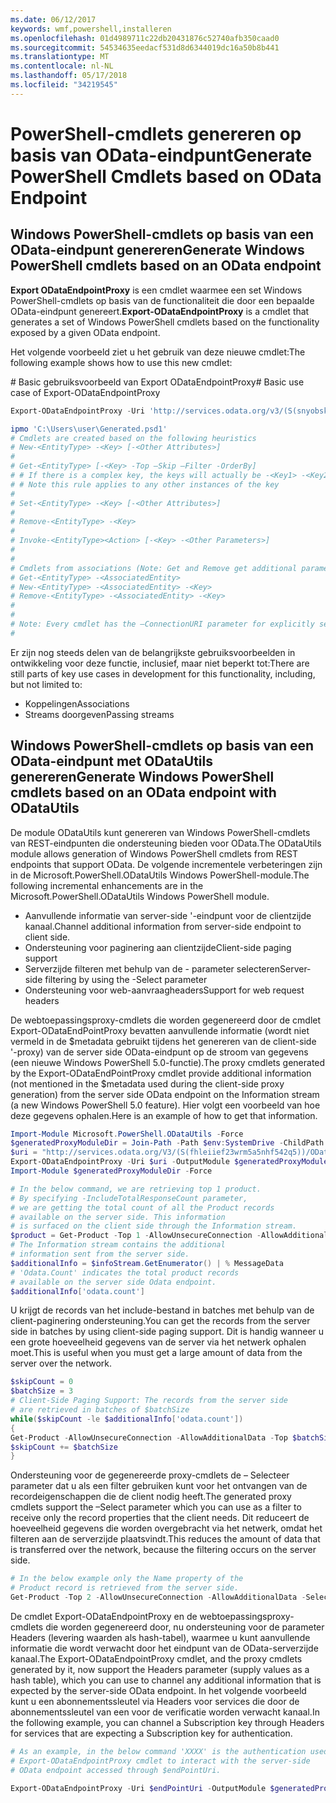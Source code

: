```yaml
---
ms.date: 06/12/2017
keywords: wmf,powershell,installeren
ms.openlocfilehash: 01d4989711c22db20431876c52740afb350caad0
ms.sourcegitcommit: 54534635eedacf531d8d6344019dc16a50b8b441
ms.translationtype: MT
ms.contentlocale: nl-NL
ms.lasthandoff: 05/17/2018
ms.locfileid: "34219545"
---
```

# <a name="generate-powershell-cmdlets-based-on-odata-endpoint"></a><span data-ttu-id="675e9-102">PowerShell-cmdlets genereren op basis van OData-eindpunt</span><span class="sxs-lookup"><span data-stu-id="675e9-102">Generate PowerShell Cmdlets based on OData Endpoint</span></span>
<a name="generate-windows-powershell-cmdlets-based-on-an-odata-endpoint"></a><span data-ttu-id="675e9-103">Windows PowerShell-cmdlets op basis van een OData-eindpunt genereren</span><span class="sxs-lookup"><span data-stu-id="675e9-103">Generate Windows PowerShell cmdlets based on an OData endpoint</span></span>
--------------------------------------------------------------

<span data-ttu-id="675e9-104">**Export ODataEndpointProxy** is een cmdlet waarmee een set Windows PowerShell-cmdlets op basis van de functionaliteit die door een bepaalde OData-eindpunt genereert.</span><span class="sxs-lookup"><span data-stu-id="675e9-104">**Export-ODataEndpointProxy** is a cmdlet that generates a set of Windows PowerShell cmdlets based on the functionality exposed by a given OData endpoint.</span></span>

<span data-ttu-id="675e9-105">Het volgende voorbeeld ziet u het gebruik van deze nieuwe cmdlet:</span><span class="sxs-lookup"><span data-stu-id="675e9-105">The following example shows how to use this new cmdlet:</span></span>

<span data-ttu-id="675e9-106">\# Basic gebruiksvoorbeeld van Export ODataEndpointProxy</span><span class="sxs-lookup"><span data-stu-id="675e9-106">\# Basic use case of Export-ODataEndpointProxy</span></span>

```powershell
Export-ODataEndpointProxy -Uri 'http://services.odata.org/v3/(S(snyobsk1hhutkb2yulwldgf1))/odata/odata.svc' -OutputModule C:\Users\user\Generated.psd1

ipmo 'C:\Users\user\Generated.psd1'
# Cmdlets are created based on the following heuristics
# New-<EntityType> -<Key> [-<Other Attributes>]
#
# Get-<EntityType> [-<Key> -Top –Skip –Filter -OrderBy]
# # If there is a complex key, the keys will actually be -<Key1> -<Key2>…
# # Note this rule applies to any other instances of the key
#
# Set-<EntityType> -<Key> [-<Other Attributes>]
#
# Remove-<EntityType> -<Key>
#
# Invoke-<EntityType><Action> [-<Key> -<Other Parameters>]
#
#
# Cmdlets from associations (Note: Get and Remove get additional parameter sets)
# Get-<EntityType> -<AssociatedEntity>
# New-<EntityType> -<AssociatedEntity> -<Key>
# Remove-<EntityType> -<AssociatedEntity> -<Key>
#
#
# Note: Every cmdlet has the –ConnectionURI parameter for explicitly setting the URI of the endpoint. This normally uses the same address that you gave the Export-ODataEndpointProxy cmdlet, but can be overridden in this fashion for the sake of similar endpoints.
#
```

<span data-ttu-id="675e9-107">Er zijn nog steeds delen van de belangrijkste gebruiksvoorbeelden in ontwikkeling voor deze functie, inclusief, maar niet beperkt tot:</span><span class="sxs-lookup"><span data-stu-id="675e9-107">There are still parts of key use cases in development for this functionality, including, but not limited to:</span></span>
-   <span data-ttu-id="675e9-108">Koppelingen</span><span class="sxs-lookup"><span data-stu-id="675e9-108">Associations</span></span>
-   <span data-ttu-id="675e9-109">Streams doorgeven</span><span class="sxs-lookup"><span data-stu-id="675e9-109">Passing streams</span></span>

<a name="generate-windows-powershell-cmdlets-based-on-an-odata-endpoint-with-odatautils"></a><span data-ttu-id="675e9-110">Windows PowerShell-cmdlets op basis van een OData-eindpunt met ODataUtils genereren</span><span class="sxs-lookup"><span data-stu-id="675e9-110">Generate Windows PowerShell cmdlets based on an OData endpoint with ODataUtils</span></span>
------------------------------------------------------------------------------
<span data-ttu-id="675e9-111">De module ODataUtils kunt genereren van Windows PowerShell-cmdlets van REST-eindpunten die ondersteuning bieden voor OData.</span><span class="sxs-lookup"><span data-stu-id="675e9-111">The ODataUtils module allows generation of Windows PowerShell cmdlets from REST endpoints that support OData.</span></span> <span data-ttu-id="675e9-112">De volgende incrementele verbeteringen zijn in de Microsoft.PowerShell.ODataUtils Windows PowerShell-module.</span><span class="sxs-lookup"><span data-stu-id="675e9-112">The following incremental enhancements are in the Microsoft.PowerShell.ODataUtils Windows PowerShell module.</span></span>
-   <span data-ttu-id="675e9-113">Aanvullende informatie van server-side '-eindpunt voor de clientzijde kanaal.</span><span class="sxs-lookup"><span data-stu-id="675e9-113">Channel additional information from server-side endpoint to client side.</span></span>
-   <span data-ttu-id="675e9-114">Ondersteuning voor paginering aan clientzijde</span><span class="sxs-lookup"><span data-stu-id="675e9-114">Client-side paging support</span></span>
-   <span data-ttu-id="675e9-115">Serverzijde filteren met behulp van de - parameter selecteren</span><span class="sxs-lookup"><span data-stu-id="675e9-115">Server-side filtering by using the -Select parameter</span></span>
-   <span data-ttu-id="675e9-116">Ondersteuning voor web-aanvraagheaders</span><span class="sxs-lookup"><span data-stu-id="675e9-116">Support for web request headers</span></span>

<span data-ttu-id="675e9-117">De webtoepassingsproxy-cmdlets die worden gegenereerd door de cmdlet Export-ODataEndPointProxy bevatten aanvullende informatie (wordt niet vermeld in de $metadata gebruikt tijdens het genereren van de client-side '-proxy) van de server side OData-eindpunt op de stroom van gegevens (een nieuwe Windows PowerShell 5.0-functie).</span><span class="sxs-lookup"><span data-stu-id="675e9-117">The proxy cmdlets generated by the Export-ODataEndPointProxy cmdlet provide additional information (not mentioned in the $metadata used during the client-side proxy generation) from the server side OData endpoint on the Information stream (a new Windows PowerShell 5.0 feature).</span></span> <span data-ttu-id="675e9-118">Hier volgt een voorbeeld van hoe deze gegevens ophalen.</span><span class="sxs-lookup"><span data-stu-id="675e9-118">Here is an example of how to get that information.</span></span>
```powershell
Import-Module Microsoft.PowerShell.ODataUtils -Force
$generatedProxyModuleDir = Join-Path -Path $env:SystemDrive -ChildPath 'ODataDemoProxy'
$uri = "http://services.odata.org/V3/(S(fhleiief23wrm5a5nhf542q5))/OData/OData.svc/"
Export-ODataEndpointProxy -Uri $uri -OutputModule $generatedProxyModuleDir -Force -AllowUnSecureConnection -Verbose -AllowClobber
Import-Module $generatedProxyModuleDir -Force

# In the below command, we are retrieving top 1 product.
# By specifying -IncludeTotalResponseCount parameter,
# we are getting the total count of all the Product records
# available on the server side. This information
# is surfaced on the client side through the Information stream.
$product = Get-Product -Top 1 -AllowUnsecureConnection -AllowAdditionalData -IncludeTotalResponseCount -InformationVariable infoStream
# The Information stream contains the additional
# information sent from the server side.
$additionalInfo = $infoStream.GetEnumerator() | % MessageData
# 'Odata.Count' indicates the total product records
# available on the server side Odata endpoint.
$additionalInfo['odata.count']
```

<span data-ttu-id="675e9-119">U krijgt de records van het include-bestand in batches met behulp van de client-paginering ondersteuning.</span><span class="sxs-lookup"><span data-stu-id="675e9-119">You can get the records from the server side in batches by using client-side paging support.</span></span> <span data-ttu-id="675e9-120">Dit is handig wanneer u een grote hoeveelheid gegevens van de server via het netwerk ophalen moet.</span><span class="sxs-lookup"><span data-stu-id="675e9-120">This is useful when you must get a large amount of data from the server over the network.</span></span>
```powershell
$skipCount = 0
$batchSize = 3
# Client-Side Paging Support: The records from the server side
# are retrieved in batches of $batchSize
while($skipCount -le $additionalInfo['odata.count'])
{
Get-Product -AllowUnsecureConnection -AllowAdditionalData -Top $batchSize -Skip $skipCount
$skipCount += $batchSize
}
```

<span data-ttu-id="675e9-121">Ondersteuning voor de gegenereerde proxy-cmdlets de – Selecteer parameter dat u als een filter gebruiken kunt voor het ontvangen van de recordeigenschappen die de client nodig heeft.</span><span class="sxs-lookup"><span data-stu-id="675e9-121">The generated proxy cmdlets support the –Select parameter which you can use as a filter to receive only the record properties that the client needs.</span></span> <span data-ttu-id="675e9-122">Dit reduceert de hoeveelheid gegevens die worden overgebracht via het netwerk, omdat het filteren aan de serverzijde plaatsvindt.</span><span class="sxs-lookup"><span data-stu-id="675e9-122">This reduces the amount of data that is transferred over the network, because the filtering occurs on the server side.</span></span>
```powershell
# In the below example only the Name property of the
# Product record is retrieved from the server side.
Get-Product -Top 2 -AllowUnsecureConnection -AllowAdditionalData -Select Name
```

<span data-ttu-id="675e9-123">De cmdlet Export-ODataEndpointProxy en de webtoepassingsproxy-cmdlets die worden gegenereerd door, nu ondersteuning voor de parameter Headers (levering waarden als hash-tabel), waarmee u kunt aanvullende informatie die wordt verwacht door het eindpunt van de OData-serverzijde kanaal.</span><span class="sxs-lookup"><span data-stu-id="675e9-123">The Export-ODataEndpointProxy cmdlet, and the proxy cmdlets generated by it, now support the Headers parameter (supply values as a hash table), which you can use to channel any additional information that is expected by the server-side OData endpoint.</span></span> <span data-ttu-id="675e9-124">In het volgende voorbeeld kunt u een abonnementssleutel via Headers voor services die door de abonnementssleutel van een voor de verificatie worden verwacht kanaal.</span><span class="sxs-lookup"><span data-stu-id="675e9-124">In the following example, you can channel a Subscription key through Headers for services that are expecting a Subscription key for authentication.</span></span>
```powershell
# As an example, in the below command 'XXXX' is the authentication used by the
# Export-ODataEndpointProxy cmdlet to interact with the server-side
# OData endpoint accessed through $endPointUri.

Export-ODataEndpointProxy -Uri $endPointUri -OutputModule $generatedProxyModuleDir -Force -AllowUnSecureConnection -Verbose -Headers @{'subscription-key'='XXXX'}
```
